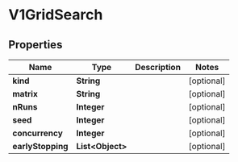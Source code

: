 
# V1GridSearch

## Properties
Name | Type | Description | Notes
------------ | ------------- | ------------- | -------------
**kind** | **String** |  |  [optional]
**matrix** | **String** |  |  [optional]
**nRuns** | **Integer** |  |  [optional]
**seed** | **Integer** |  |  [optional]
**concurrency** | **Integer** |  |  [optional]
**earlyStopping** | **List&lt;Object&gt;** |  |  [optional]



